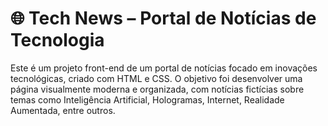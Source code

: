 # 🌐 Tech News – Portal de Notícias de Tecnologia
Este é um projeto front-end de um portal de notícias focado em inovações tecnológicas, criado com HTML e CSS. O objetivo foi desenvolver uma página visualmente moderna e organizada, com notícias fictícias sobre temas como Inteligência Artificial, Hologramas, Internet, Realidade Aumentada, entre outros.
